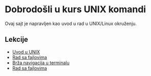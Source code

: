 # Dobrodošli u kurs UNIX komandi

Ovaj sajt je napravljen kao uvod u rad u UNIX/Linux okruženju.

## Lekcije

- [Uvod u UNIX](unix.md)
- [Rad sa fajlovima](filesystem_functions.html)
- [Brža navigacija u terminalu](faster_terminal_navigation.html)
- [Rad sa fajlovima](working_with_files.html)